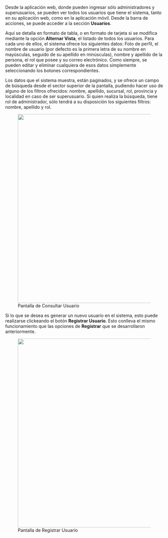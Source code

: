 Desde la aplicación web, donde pueden ingresar sólo administradores y superusuarios, se pueden ver todos los usuarios que tiene el sistema, tanto en su aplicación web, como en la aplicación móvil. Desde la barra de acciones, se puede acceder a la sección **Usuarios**.

Aquí se detalla en formato de tabla, o en formato de tarjeta si se modifica mediante la opción **Alternar Vista**, el listado de todos los usuarios. Para cada uno de ellos, el sistema ofrece los siguientes datos: Foto de perfil, el nombre de usuario (por defecto es la primera letra de su nombre en mayúsculas, seguido de su apellido en minúsculas), nombre y apellido de la persona, el rol que posee y su correo electrónico. Como siempre, se pueden editar y eliminar cualquiera de esos datos simplemente seleccionando los botones correspondientes.

Los datos que el sistema muestra, están paginados, y se ofrece un campo de búsqueda desde el sector superior de la pantalla, pudiendo hacer uso de alguno de los filtros ofrecidos: nombre, apellido, sucursal, rol, provincia y localidad en caso de ser superusuario. Si quien realiza la búsqueda, tiene rol de administrador, sólo tendrá a su disposición los siguientes filtros: nombre, apellido y rol.

<figure>
    <a href="https://i.imgur.com/nH5ti5U.png" target="_blank">
        <img src="https://i.imgur.com/nH5ti5U.png" width="600"/>
    </a>
    <figcaption>Pantalla de Consultar Usuario</figcaption>
</figure>

Si lo que se desea es generar un nuevo usuario en el sistema, esto puede realizarse clickeando el botón **Registrar Usuario**. Esto conlleva el mismo funcionamiento que las opciones de **Registrar** que se desarrollaron anteriormente.

<figure>
    <a href="https://i.imgur.com/FBXUErW.png" target="_blank">
        <img src="https://i.imgur.com/FBXUErW.png" width="600"/>
    </a>
    <figcaption>Pantalla de Registrar Usuario</figcaption>
</figure>